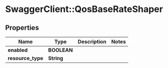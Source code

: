 # SwaggerClient::QosBaseRateShaper

## Properties
Name | Type | Description | Notes
------------ | ------------- | ------------- | -------------
**enabled** | **BOOLEAN** |  | 
**resource_type** | **String** |  | 


